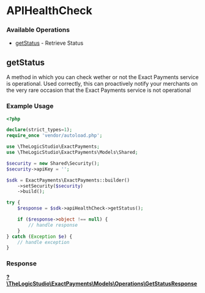 # APIHealthCheck


### Available Operations

* [getStatus](#getstatus) - Retrieve Status

## getStatus

A method in which you can check wether or not the Exact Payments service is operational.  Used correctly, this can proactively notify your merchants on the very rare occasion that the Exact Payments service is not operational

### Example Usage

```php
<?php

declare(strict_types=1);
require_once 'vendor/autoload.php';

use \TheLogicStudio\ExactPayments;
use \TheLogicStudio\ExactPayments\Models\Shared;

$security = new Shared\Security();
$security->apiKey = '';

$sdk = ExactPayments\ExactPayments::builder()
    ->setSecurity($security)
    ->build();

try {
    $response = $sdk->apiHealthCheck->getStatus();

    if ($response->object !== null) {
        // handle response
    }
} catch (Exception $e) {
    // handle exception
}
```


### Response

**[?\TheLogicStudio\ExactPayments\Models\Operations\GetStatusResponse](../../Models/Operations/GetStatusResponse.md)**

